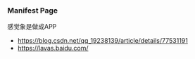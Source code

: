 ### Manifest Page
感觉象是做成APP
* https://blog.csdn.net/qq_19238139/article/details/77531191
* https://lavas.baidu.com/

